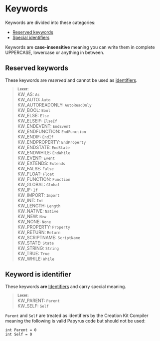 # Keywords

Keywords are divided into these categories:

- [Reserved keywords](#reserved-keywords)
- [Special identifiers](#keyword-is-identifier)

Keywords are **case-insensitive** meaning you can write them in complete UPPERCASE, lowercase or anything in between.

## Reserved keywords

These keywords are _reserved_ and cannot be used as [identifiers](./Identifiers.md).

> **<sup>Lexer:</sup>**\
> KW_AS: `As`\
> KW_AUTO: `Auto`\
> KW_AUTOREADONLY: `AutoReadOnly`\
> KW_BOOL: `Bool`\
> KW_ELSE: `Else`\
> KW_ELSEIF: `ElseIf`\
> KW_ENDEVENT: `EndEvent`\
> KW_ENDFUNCTION: `EndFunction`\
> KW_ENDIF: `EndIf`\
> KW_ENDPROPERTY: `EndProperty`\
> KW_ENDSTATE: `EndState`\
> KW_ENDWHILE: `EndWhile`\
> KW_EVENT: `Event`\
> KW_EXTENDS: `Extends`\
> KW_FALSE: `False`\
> KW_FLOAT: `Float`\
> KW_FUNCTION: `Function`\
> KW_GLOBAL: `Global`\
> KW_IF: `If`\
> KW_IMPORT: `Import`\
> KW_INT: `Int`\
> KW_LENGTH: `Length`\
> KW_NATIVE: `Native`\
> KW_NEW: `New`\
> KW_NONE: `None`\
> KW_PROPERTY: `Property`\
> KW_RETURN: `Return`\
> KW_SCRIPTNAME: `ScriptName`\
> KW_STATE: `State`\
> KW_STRING: `String`\
> KW_TRUE: `True`\
> KW_WHILE: `While`

## Keyword is identifier

These keywords **are** [Identifiers](./Identifiers.md) and carry special meaning.

> **<sup>Lexer:</sup>**\
> KW_PARENT: `Parent`\
> KW_SELF: `Self`

<div class="warning">

`Parent` and `Self` are treated as identifiers by the Creation Kit Compiler meaning the following is valid Papyrus code but should not be used:

```papyrus
int Parent = 0
int Self = 0
```

</div>
